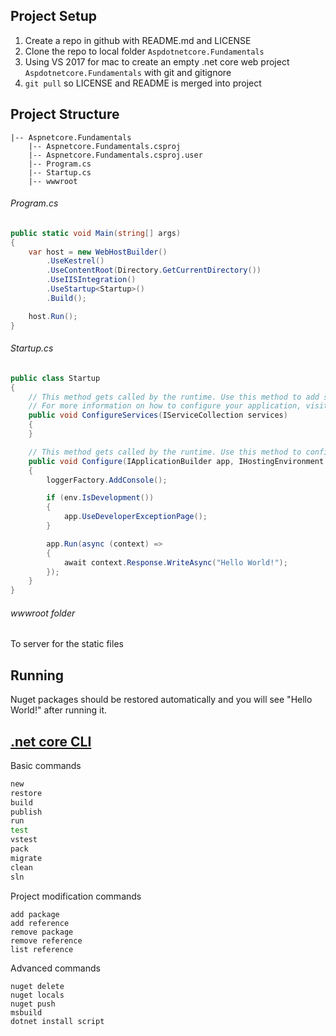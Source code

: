 ## Project Setup

1. Create a repo in github with README.md and LICENSE
1. Clone the repo to local folder `Aspdotnetcore.Fundamentals`
1. Using VS 2017 for mac to create an empty .net core web project `Aspdotnetcore.Fundamentals` with git and gitignore
1. `git pull` so LICENSE and README is merged into project

## Project Structure

```
|-- Aspnetcore.Fundamentals
    |-- Aspnetcore.Fundamentals.csproj
    |-- Aspnetcore.Fundamentals.csproj.user
    |-- Program.cs
    |-- Startup.cs
    |-- wwwroot
```

###### Program.cs

```csharp
public static void Main(string[] args)
{
    var host = new WebHostBuilder()
        .UseKestrel()
        .UseContentRoot(Directory.GetCurrentDirectory())
        .UseIISIntegration()
        .UseStartup<Startup>()
        .Build();

    host.Run();
}
```

###### Startup.cs

```csharp
public class Startup
{
    // This method gets called by the runtime. Use this method to add services to the container.
    // For more information on how to configure your application, visit https://go.microsoft.com/fwlink/?LinkID=398940
    public void ConfigureServices(IServiceCollection services)
    {
    }

    // This method gets called by the runtime. Use this method to configure the HTTP request pipeline.
    public void Configure(IApplicationBuilder app, IHostingEnvironment env, ILoggerFactory loggerFactory)
    {
        loggerFactory.AddConsole();

        if (env.IsDevelopment())
        {
            app.UseDeveloperExceptionPage();
        }

        app.Run(async (context) =>
        {
            await context.Response.WriteAsync("Hello World!");
        });
    }
}
```

###### wwwroot folder

To server for the static files

## Running

Nuget packages should be restored automatically and you will see "Hello World!" after running it.

## [.net core CLI](https://docs.microsoft.com/en-us/dotnet/core/tools/)

Basic commands

```bash
new
restore
build
publish
run
test
vstest
pack
migrate
clean
sln
```

Project modification commands

```
add package
add reference
remove package
remove reference
list reference
```

Advanced commands

```
nuget delete
nuget locals
nuget push
msbuild
dotnet install script
```

